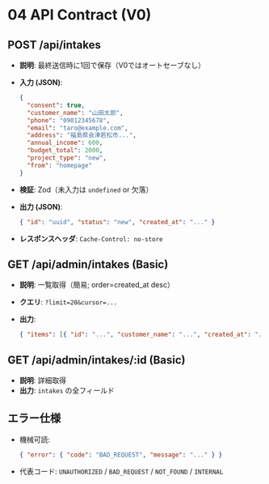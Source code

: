 # 04 API Contract (V0)

## POST /api/intakes

* **説明**: 最終送信時に1回で保存（V0ではオートセーブなし）
* **入力 (JSON)**:

  ```json
  {
    "consent": true,
    "customer_name": "山田太郎",
    "phone": "09012345678",
    "email": "taro@example.com",
    "address": "福島県会津若松市...",
    "annual_income": 600,
    "budget_total": 2000,
    "project_type": "new",
    "from": "homepage"
  }
  ```
* **検証**: Zod（未入力は `undefined` or 欠落）
* **出力 (JSON)**:

  ```json
  { "id": "uuid", "status": "new", "created_at": "..." }
  ```
* **レスポンスヘッダ**: `Cache-Control: no-store`

## GET /api/admin/intakes  (Basic)

* **説明**: 一覧取得（簡易; order=created_at desc）
* **クエリ**: `?limit=20&cursor=...`
* **出力**:

  ```json
  { "items": [{ "id": "...", "customer_name": "...", "created_at": "..." }], "nextCursor": "..." }
  ```

## GET /api/admin/intakes/:id  (Basic)

* **説明**: 詳細取得
* **出力**: `intakes` の全フィールド

## エラー仕様

* 機械可読:

  ```json
  { "error": { "code": "BAD_REQUEST", "message": "..." } }
  ```
* 代表コード: `UNAUTHORIZED` / `BAD_REQUEST` / `NOT_FOUND` / `INTERNAL`
